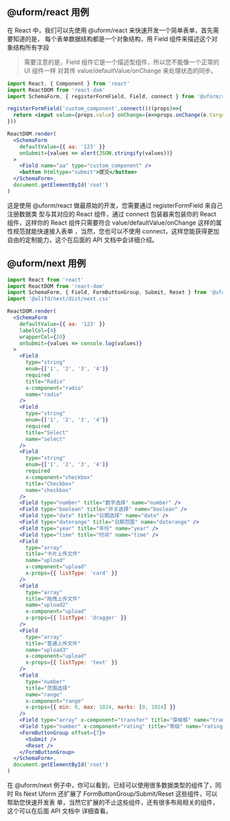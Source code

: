 ## @uform/react 用例

在 React 中，我们可以先使用 @uform/react 来快速开发一个简单表单，首先需要知道的是，
每个表单数据结构都是一个对象结构，用 Field 组件来描述这个对象结构所有字段

> 需要注意的是，Field 组件它是一个描述型组件，所以您不能像一个正常的 UI 组件一样
> 对其传 value/defaultValue/onChange 来处理状态的同步。

```jsx
import React, { Component } from 'react'
import ReactDOM from 'react-dom'
import SchemaForm, { registerFormField, Field, connect } from '@uform/react'

registerFormField('custom_component',connect()((props)=>{
  return <input value={props.value} onChange={e=>props.onChange(e.target.value)}/>
}))

ReactDOM.render(
  <SchemaForm
    defaultValue={{ aa: '123' }}
    onSubmit={values => alert(JSON.stringify(values))}
  >
    <Field name="aa" type="custom_component" />
    <button htmltype="submit">提交</button>
  </SchemaForm>,
  document.getElementById('root')
)
```

这是使用 @uform/react 做最原始的开发，您需要通过 registerFormField 来自己注册数据类
型与其对应的 React 组件，通过 connect 包装器来包装你的 React 组件，这样你的
React 组件只需要符合 value/defaultValue/onChange 这样的属性规范就能快速接入表单
，当然，您也可以不使用 connect，这样您能获得更加自由的定制能力，这个在后面的 API
文档中会详细介绍。

## @uform/next 用例

```jsx
import React from 'react'
import ReactDOM from 'react-dom'
import SchemaForm, { Field, FormButtonGroup, Submit, Reset } from '@uform/next'
import '@alifd/next/dist/next.css'

ReactDOM.render(
  <SchemaForm
    defaultValue={{ aa: '123' }}
    labelCol={4}
    wrapperCol={20}
    onSubmit={values => console.log(values)}
  >
    <Field
      type="string"
      enum={['1', '2', '3', '4']}
      required
      title="Radio"
      x-component="radio"
      name="radio"
    />
    <Field
      type="string"
      enum={['1', '2', '3', '4']}
      required
      title="Select"
      name="select"
    />
    <Field
      type="string"
      enum={['1', '2', '3', '4']}
      required
      x-component="checkbox"
      title="Checkbox"
      name="checkbox"
    />
    <Field type="number" title="数字选择" name="number" />
    <Field type="boolean" title="开关选择" name="boolean" />
    <Field type="date" title="日期选择" name="date" />
    <Field type="daterange" title="日期范围" name="daterange" />
    <Field type="year" title="年份" name="year" />
    <Field type="time" title="时间" name="time" />
    <Field
      type="array"
      title="卡片上传文件"
      name="upload"
      x-component="upload"
      x-props={{ listType: 'card' }}
    />
    <Field
      type="array"
      title="拖拽上传文件"
      name="upload2"
      x-component="upload"
      x-props={{ listType: 'dragger' }}
    />
    <Field
      type="array"
      title="普通上传文件"
      name="upload3"
      x-component="upload"
      x-props={{ listType: 'text' }}
    />
    <Field
      type="number"
      title="范围选择"
      name="range"
      x-component="range"
      x-props={{ min: 0, max: 1024, marks: [0, 1024] }}
    />
    <Field type="array" x-component="transfer" title="穿梭框" name="transfer" />
    <Field type="number" x-component="rating" title="等级" name="rating" />
    <FormButtonGroup offset={7}>
      <Submit />
      <Reset />
    </FormButtonGroup>
  </SchemaForm>,
  document.getElementById('root')
)
```

在 @uform/next 例子中，你可以看到，已经可以使用很多数据类型的组件了，同时 Rs
Next Uform 还扩展了 FormButtonGroup/Submit/Reset 这些组件，可以帮助您快速开发表
单，当然它扩展的不止这些组件，还有很多布局相关的组件，这个可以在后面 API 文档中
详细查看。
